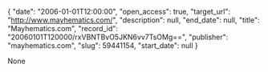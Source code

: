 {
  "date": "2006-01-01T12:00:00", 
  "open_access": true, 
  "target_url": "http://www.mayhematics.com/", 
  "description": null, 
  "end_date": null, 
  "title": "Mayhematics.com", 
  "record_id": "20060101T120000/rxVBNTBvO5JKN6vv7TsOMg==", 
  "publisher": "mayhematics.com", 
  "slug": 59441154, 
  "start_date": null
}

None